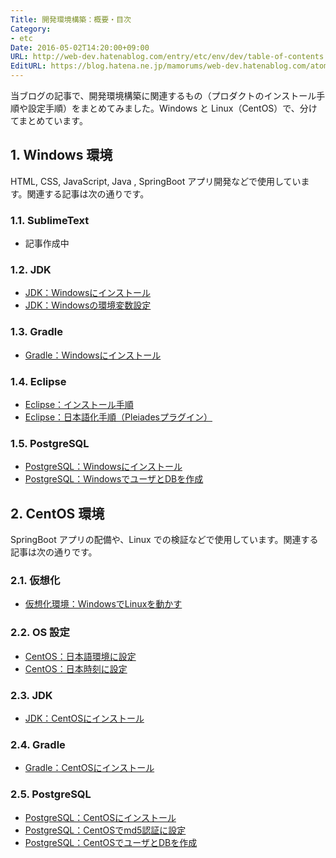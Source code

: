```yaml
---
Title: 開発環境構築：概要・目次
Category:
- etc
Date: 2016-05-02T14:20:00+09:00
URL: http://web-dev.hatenablog.com/entry/etc/env/dev/table-of-contents
EditURL: https://blog.hatena.ne.jp/mamorums/web-dev.hatenablog.com/atom/entry/10328749687179202826
---
```


当ブログの記事で、開発環境構築に関連するもの（プロダクトのインストール手順や設定手順）をまとめてみました。Windows と Linux（CentOS）で、分けてまとめています。



## 1. Windows 環境
HTML, CSS, JavaScript, Java , SpringBoot アプリ開発などで使用しています。関連する記事は次の通りです。

### 1.1. SublimeText
- 記事作成中

### 1.2. JDK
- [JDK：Windowsにインストール](/entry/java/jdk/windows-install)
- [JDK：Windowsの環境変数設定](/entry/java/jdk/windows-variables)

### 1.3. Gradle
- [Gradle：Windowsにインストール](/entry/gradle/windows/install)

### 1.4. Eclipse
- [Eclipse：インストール手順](/entry/eclipse/install)
- [Eclipse：日本語化手順（Pleiadesプラグイン）](/entry/eclipse/pleiades)

### 1.5. PostgreSQL
- [PostgreSQL：Windowsにインストール](/entry/postgresql/windows/install)
- [PostgreSQL：WindowsでユーザとDBを作成](/entry/postgresql/windows/create-user-db)



## 2. CentOS 環境
SpringBoot アプリの配備や、Linux での検証などで使用しています。関連する記事は次の通りです。

### 2.1. 仮想化
- [仮想化環境：WindowsでLinuxを動かす](/entry/etc/vm/linux-on-winows)

### 2.2. OS 設定
- [CentOS：日本語環境に設定](/entry/linux/centos/lang-jp)
- [CentOS：日本時刻に設定](/entry/linux/centos/time-jp)

### 2.3. JDK
- [JDK：CentOSにインストール](/entry/java/jdk/centos-install)

### 2.4. Gradle
- [Gradle：CentOSにインストール](/entry/gradle/linux/install)

### 2.5. PostgreSQL
- [PostgreSQL：CentOSにインストール](/entry/postgresql/centos/install)
- [PostgreSQL：CentOSでmd5認証に設定](/entry/postgresql/centos/md5-auth)
- [PostgreSQL：CentOSでユーザとDBを作成](/entry/postgresql/centos/create-user-db)
